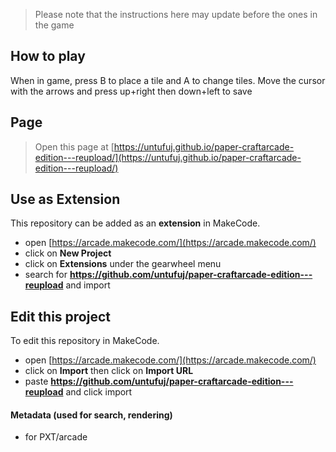 > Please note that the instructions here may update before the ones in the game
## How to play
When in game, press B to place a tile and A to change tiles. Move the cursor with the arrows and press up+right then down+left to save

## Page
> Open this page at [https://untufuj.github.io/paper-craftarcade-edition---reupload/](https://untufuj.github.io/paper-craftarcade-edition---reupload/)

## Use as Extension

This repository can be added as an **extension** in MakeCode.

* open [https://arcade.makecode.com/](https://arcade.makecode.com/)
* click on **New Project**
* click on **Extensions** under the gearwheel menu
* search for **https://github.com/untufuj/paper-craftarcade-edition---reupload** and import

## Edit this project

To edit this repository in MakeCode.

* open [https://arcade.makecode.com/](https://arcade.makecode.com/)
* click on **Import** then click on **Import URL**
* paste **https://github.com/untufuj/paper-craftarcade-edition---reupload** and click import

#### Metadata (used for search, rendering)

* for PXT/arcade
<script src="https://makecode.com/gh-pages-embed.js"></script><script>makeCodeRender("{{ site.makecode.home_url }}", "{{ site.github.owner_name }}/{{ site.github.repository_name }}");</script>
